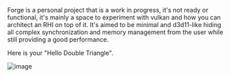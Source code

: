 Forge is a personal project that is a work in progress, it's not ready or functional, it's mainly a space to experiment with vulkan and how you can architect an RHI on top of it. It's aimed to be minimal and d3d11-like hiding all complex synchronization and memory management from the user while still providing a good performance.

Here is your "Hello Double Triangle".

![image](https://github.com/user-attachments/assets/9f236ea4-c968-4487-93ca-35dff81de06b)
